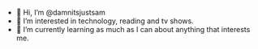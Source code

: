 - 👋 Hi, I’m @damnitsjustsam
- 👀 I’m interested in technology, reading and tv shows.
- 🌱 I’m currently learning as much as I can about anything that interests me.


<!---
damnitsjustsam/damnitsjustsam is a ✨ special ✨ repository because its `README.md` (this file) appears on your GitHub profile.
You can click the Preview link to take a look at your changes.
--->
